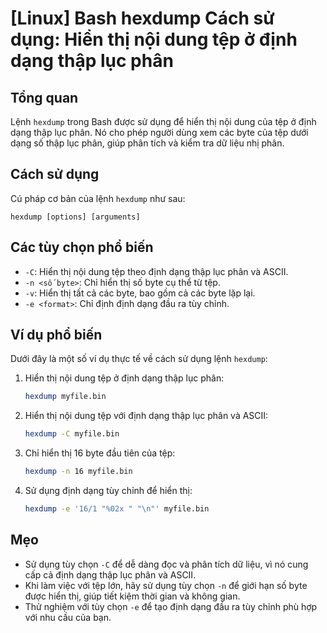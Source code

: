 # [Linux] Bash hexdump Cách sử dụng: Hiển thị nội dung tệp ở định dạng thập lục phân

## Tổng quan
Lệnh `hexdump` trong Bash được sử dụng để hiển thị nội dung của tệp ở định dạng thập lục phân. Nó cho phép người dùng xem các byte của tệp dưới dạng số thập lục phân, giúp phân tích và kiểm tra dữ liệu nhị phân.

## Cách sử dụng
Cú pháp cơ bản của lệnh `hexdump` như sau:

```
hexdump [options] [arguments]
```

## Các tùy chọn phổ biến
- `-C`: Hiển thị nội dung tệp theo định dạng thập lục phân và ASCII.
- `-n <số byte>`: Chỉ hiển thị số byte cụ thể từ tệp.
- `-v`: Hiển thị tất cả các byte, bao gồm cả các byte lặp lại.
- `-e <format>`: Chỉ định định dạng đầu ra tùy chỉnh.

## Ví dụ phổ biến
Dưới đây là một số ví dụ thực tế về cách sử dụng lệnh `hexdump`:

1. Hiển thị nội dung tệp ở định dạng thập lục phân:
   ```bash
   hexdump myfile.bin
   ```

2. Hiển thị nội dung tệp với định dạng thập lục phân và ASCII:
   ```bash
   hexdump -C myfile.bin
   ```

3. Chỉ hiển thị 16 byte đầu tiên của tệp:
   ```bash
   hexdump -n 16 myfile.bin
   ```

4. Sử dụng định dạng tùy chỉnh để hiển thị:
   ```bash
   hexdump -e '16/1 "%02x " "\n"' myfile.bin
   ```

## Mẹo
- Sử dụng tùy chọn `-C` để dễ dàng đọc và phân tích dữ liệu, vì nó cung cấp cả định dạng thập lục phân và ASCII.
- Khi làm việc với tệp lớn, hãy sử dụng tùy chọn `-n` để giới hạn số byte được hiển thị, giúp tiết kiệm thời gian và không gian.
- Thử nghiệm với tùy chọn `-e` để tạo định dạng đầu ra tùy chỉnh phù hợp với nhu cầu của bạn.